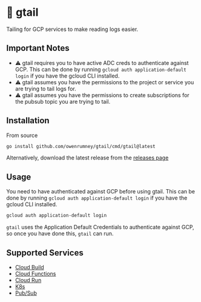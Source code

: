 # :page_with_curl: gtail

Tailing for GCP services to make reading logs easier.

## Important Notes

- :warning: gtail requires you to have active ADC creds to authenticate against GCP. This can be done by running `gcloud auth application-default login` if you have the gcloud CLI installed.
- :warning: gtail assumes you have the permissions to the project or service you are trying to tail logs for.
- :warning: gtail assumes you have the permissions to create subscriptions for the pubsub topic you are trying to tail.

## Installation

From source

```bash
go install github.com/owenrumney/gtail/cmd/gtail@latest
```

Alternatively, download the latest release from the [releases page](https://github.com/owenrumney/gtail/releases)

## Usage

You need to have authenticated against GCP before using gtail. This can be done by running `gcloud auth application-default login` if you have the gcloud CLI installed.

```bash
gcloud auth application-default login
```

`gtail` uses the Application Default Credentials to authenticate against GCP, so once you have done this, `gtail` can run.


## Supported Services

- [Cloud Build](https://gtail.app/cloudbuild)
- [Cloud Functions](https://gtail.app/cloudfunction)
- [Cloud Run](https://gtail.app/cloudrun)
- [K8s](https://gtail.app/k8s)
- [Pub/Sub](https://gtail.app/pubsub)

